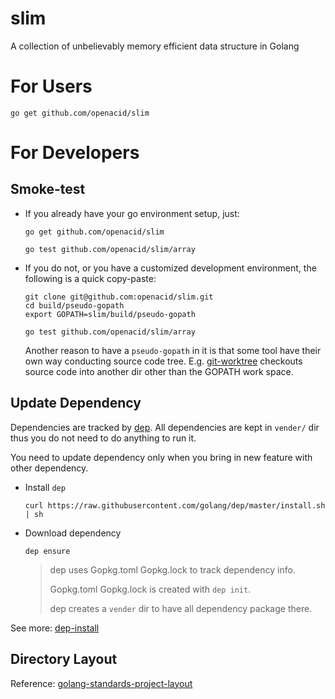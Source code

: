 # slim

A collection of unbelievably memory efficient data structure in Golang

# For Users

```
go get github.com/openacid/slim
```


# For Developers

## Smoke-test

-   If you already have your go environment setup, just:

    ```
    go get github.com/openacid/slim

    go test github.com/openacid/slim/array
    ```

-   If you do not, or you have a customized development environment,
    the following is a quick copy-paste:

    ```
    git clone git@github.com:openacid/slim.git
    cd build/pseudo-gopath
    export GOPATH=slim/build/pseudo-gopath

    go test github.com/openacid/slim/array
    ```

    Another reason to have a `pseudo-gopath` in it is that some tool have their
    own way conducting source code tree.
    E.g. [git-worktree](https://git-scm.com/docs/git-worktree)
    checkouts source code into another dir other than the GOPATH work space.


## Update Dependency

Dependencies are tracked by [dep](https://github.com/golang/dep).
All dependencies are kept in `vender/` dir thus you do not need to do anything
to run it.

You need to update dependency only when you bring in new feature with other dependency.

-   Install `dep`

    ```
    curl https://raw.githubusercontent.com/golang/dep/master/install.sh | sh
    ```

-   Download dependency

    ```
    dep ensure
    ```

    > dep uses Gopkg.toml Gopkg.lock to track dependency info.
    > 
    > Gopkg.toml Gopkg.lock is created with `dep init`.
    >
    > dep creates a `vender` dir to have all dependency package there.

See more: [dep-install](https://github.com/golang/dep#installation)


## Directory Layout

Reference: [golang-standards-project-layout](https://github.com/golang-standards/project-layout)
